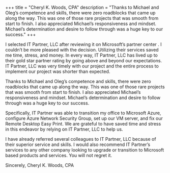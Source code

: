 +++
title = "Cheryl K. Woods, CPA"
description = "Thanks to Michael and Oleg’s competence and skills, there were zero roadblocks that came up along the way. This was one of those rare projects that was smooth from start to finish. I also appreciated Michael’s responsiveness and mindset. Michael’s determination and desire to follow through was a huge key to our success."
+++

I selected IT Partner, LLC after reviewing it on Microsoft’s partner center . I couldn’t be more pleased with the decision. Utilizing their services saved me time, stress, and money. In every way, IT Partner, LLC has lived up to their gold star partner rating by going above and beyond our expectations. IT Partner, LLC was very timely with our project and the entire process to implement our project was shorter than expected. 

Thanks to Michael and Oleg’s competence and skills, there were zero roadblocks that came up along the way. This was one of those rare projects that was smooth from start to finish. I also appreciated Michael’s responsiveness and mindset. Michael’s determination and desire to follow through was a huge key to our success.

Specifically, IT Partner was able to transition my office to Microsoft Azure, configure Azure Network Security Group, set up our VM server, and fix our Remote Desktop Easy Print. We are grateful to have saved time and stress in this endeavor by relying on IT Partner, LLC to help us. 

I have already referred several colleagues to IT Partner, LLC because of their superior service and skills. I would also recommend IT Partner’s services to any other company looking to upgrade or transition to Microsoft based products and services. You will not regret it.

Sincerely, Cheryl K. Woods, CPA